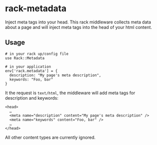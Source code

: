 # rack-metadata

Inject meta tags into your head.  This rack middleware collects meta data about a page and will inject meta tags into the head of your html content.

## Usage

```
# in your rack up/config file
use Rack::Metadata

# in your application
env['rack.metadata'] = {
  description: "My page's meta description",
  keywords: "Foo, bar"
}
```

It the request is `text/html`, the middleware will add meta tags for description and keywords:

```
<head>
  …
  <meta name="description" content="My page's meta description" />
  <meta name="keywords" content="Foo, bar" />
  …
</head>
```

All other content types are currently ignored.

